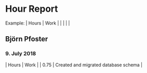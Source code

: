 # Hour Report
Example:
| Hours | Work |
|  |  |  |
## Björn Pfoster
### 9. July 2018
| Hours | Work |
| 0.75 | Created and migrated database schema | 